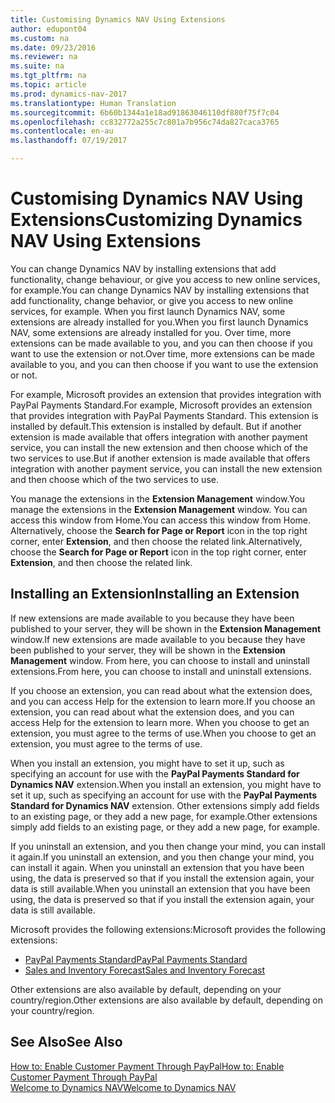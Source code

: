```yaml
---
title: Customising Dynamics NAV Using Extensions
author: edupont04
ms.custom: na
ms.date: 09/23/2016
ms.reviewer: na
ms.suite: na
ms.tgt_pltfrm: na
ms.topic: article
ms.prod: dynamics-nav-2017
ms.translationtype: Human Translation
ms.sourcegitcommit: 6b60b1344a1e18ad91863046110df880f75f7c04
ms.openlocfilehash: cc832772a255c7c801a7b956c74da827caca3765
ms.contentlocale: en-au
ms.lasthandoff: 07/19/2017

---
```


# <a name="customizing-dynamics-nav-using-extensions"></a><span data-ttu-id="bc58a-102">Customising Dynamics NAV Using Extensions</span><span class="sxs-lookup"><span data-stu-id="bc58a-102">Customizing Dynamics NAV Using Extensions</span></span>
<span data-ttu-id="bc58a-103">You can change Dynamics NAV by installing extensions that add functionality, change behaviour, or give you access to new online services, for example.</span><span class="sxs-lookup"><span data-stu-id="bc58a-103">You can change Dynamics NAV by installing extensions that add functionality, change behavior, or give you access to new online services, for example.</span></span>
<span data-ttu-id="bc58a-104">When you first launch Dynamics NAV, some extensions are already installed for you.</span><span class="sxs-lookup"><span data-stu-id="bc58a-104">When you first launch Dynamics NAV, some extensions are already installed for you.</span></span> <span data-ttu-id="bc58a-105">Over time, more extensions can be made available to you, and you can then choose if you want to use the extension or not.</span><span class="sxs-lookup"><span data-stu-id="bc58a-105">Over time, more extensions can be made available to you, and you can then choose if you want to use the extension or not.</span></span>

<span data-ttu-id="bc58a-106">For example, Microsoft provides an extension that provides integration with PayPal Payments Standard.</span><span class="sxs-lookup"><span data-stu-id="bc58a-106">For example, Microsoft provides an extension that provides integration with PayPal Payments Standard.</span></span> <span data-ttu-id="bc58a-107">This extension is installed by default.</span><span class="sxs-lookup"><span data-stu-id="bc58a-107">This extension is installed by default.</span></span>
<span data-ttu-id="bc58a-108">But if another extension is made available that offers integration with another payment service, you can install the new extension and then choose which of the two services to use.</span><span class="sxs-lookup"><span data-stu-id="bc58a-108">But if another extension is made available that offers integration with another payment service, you can install the new extension and then choose which of the two services to use.</span></span>  

<span data-ttu-id="bc58a-109">You manage the extensions in the **Extension Management** window.</span><span class="sxs-lookup"><span data-stu-id="bc58a-109">You manage the extensions in the **Extension Management** window.</span></span> <span data-ttu-id="bc58a-110">You can access this window from Home.</span><span class="sxs-lookup"><span data-stu-id="bc58a-110">You can access this window from Home.</span></span> <span data-ttu-id="bc58a-111">Alternatively, choose the **Search for Page or Report** icon in the top right corner, enter **Extension**, and then choose the related link.</span><span class="sxs-lookup"><span data-stu-id="bc58a-111">Alternatively, choose the **Search for Page or Report** icon in the top right corner, enter **Extension**, and then choose the related link.</span></span>   

## <a name="installing-an-extension"></a><span data-ttu-id="bc58a-112">Installing an Extension</span><span class="sxs-lookup"><span data-stu-id="bc58a-112">Installing an Extension</span></span>
<span data-ttu-id="bc58a-113">If new extensions are made available to you because they have been published to your server, they will be shown in the **Extension Management** window.</span><span class="sxs-lookup"><span data-stu-id="bc58a-113">If new extensions are made available to you because they have been published to your server, they will be shown in the **Extension Management** window.</span></span> <span data-ttu-id="bc58a-114">From here, you can choose to install and uninstall extensions.</span><span class="sxs-lookup"><span data-stu-id="bc58a-114">From here, you can choose to install and uninstall extensions.</span></span>  

<span data-ttu-id="bc58a-115">If you choose an extension, you can read about what the extension does, and you can access Help for the extension to learn more.</span><span class="sxs-lookup"><span data-stu-id="bc58a-115">If you choose an extension, you can read about what the extension does, and you can access Help for the extension to learn more.</span></span> <span data-ttu-id="bc58a-116">When you choose to get an extension, you must agree to the terms of use.</span><span class="sxs-lookup"><span data-stu-id="bc58a-116">When you choose to get an extension, you must agree to the terms of use.</span></span>  

<span data-ttu-id="bc58a-117">When you install an extension, you might have to set it up, such as specifying an account for use with the **PayPal Payments Standard for Dynamics NAV** extension.</span><span class="sxs-lookup"><span data-stu-id="bc58a-117">When you install an extension, you might have to set it up, such as specifying an account for use with the **PayPal Payments Standard for Dynamics NAV** extension.</span></span>
<span data-ttu-id="bc58a-118">Other extensions simply add fields to an existing page, or they add a new page, for example.</span><span class="sxs-lookup"><span data-stu-id="bc58a-118">Other extensions simply add fields to an existing page, or they add a new page, for example.</span></span>   

<span data-ttu-id="bc58a-119">If you uninstall an extension, and you then change your mind, you can install it again.</span><span class="sxs-lookup"><span data-stu-id="bc58a-119">If you uninstall an extension, and you then change your mind, you can install it again.</span></span> <span data-ttu-id="bc58a-120">When you uninstall an extension that you have been using, the data is preserved so that if you install the extension again, your data is still available.</span><span class="sxs-lookup"><span data-stu-id="bc58a-120">When you uninstall an extension that you have been using, the data is preserved so that if you install the extension again, your data is still available.</span></span>  

<span data-ttu-id="bc58a-121">Microsoft provides the following extensions:</span><span class="sxs-lookup"><span data-stu-id="bc58a-121">Microsoft provides the following extensions:</span></span>  
- [<span data-ttu-id="bc58a-122">PayPal Payments Standard</span><span class="sxs-lookup"><span data-stu-id="bc58a-122">PayPal Payments Standard</span></span>](ui-extensions-paypal-payments-standard.md)  
- [<span data-ttu-id="bc58a-123">Sales and Inventory Forecast</span><span class="sxs-lookup"><span data-stu-id="bc58a-123">Sales and Inventory Forecast</span></span>](ui-extensions-sales-forecast.md)  

<span data-ttu-id="bc58a-124">Other extensions are also available by default, depending on your country/region.</span><span class="sxs-lookup"><span data-stu-id="bc58a-124">Other extensions are also available by default, depending on your country/region.</span></span>

## <a name="see-also"></a><span data-ttu-id="bc58a-125">See Also</span><span class="sxs-lookup"><span data-stu-id="bc58a-125">See Also</span></span>  
[<span data-ttu-id="bc58a-126">How to: Enable Customer Payment Through PayPal</span><span class="sxs-lookup"><span data-stu-id="bc58a-126">How to: Enable Customer Payment Through PayPal</span></span>](sales-how-enable-customer-payments-paypal.md)  
[<span data-ttu-id="bc58a-127">Welcome to Dynamics NAV</span><span class="sxs-lookup"><span data-stu-id="bc58a-127">Welcome to Dynamics NAV</span></span>](across-get-started.md)  

